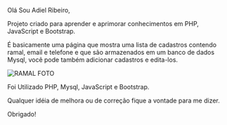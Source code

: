 Olá Sou Adiel Ribeiro, 

Projeto criado para aprender e aprimorar conhecimentos em PHP, JavaScript e Bootstrap.

É basicamente uma página que mostra uma lista de cadastros contendo ramal, email e telefone e que são armazenados em um banco de dados Mysql,
você pode também adicionar cadastros e edita-los.



![RAMAL FOTO](https://user-images.githubusercontent.com/81928983/115748488-97974200-a36c-11eb-8f9e-c0ad133a9c89.png)


Foi Utilizado PHP, Mysql, JavaScript e Bootstrap.

Qualquer idéia de melhora ou de correção fique a vontade para me dizer.

Obrigado!
